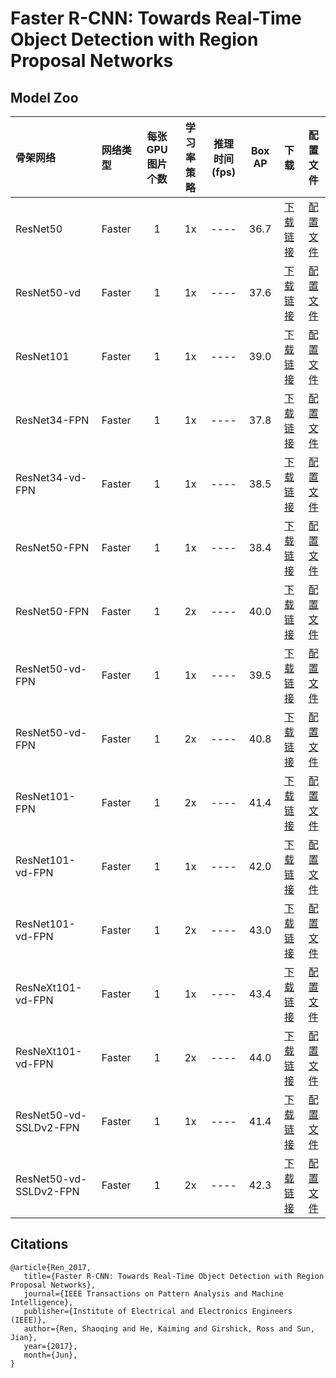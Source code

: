 # Faster R-CNN: Towards Real-Time Object Detection with Region Proposal Networks

## Model Zoo

| 骨架网络             | 网络类型       | 每张GPU图片个数 | 学习率策略 |推理时间(fps) | Box AP |                           下载                          | 配置文件 |
| :------------------- | :------------- | :-----: | :-----: | :------------: | :-----: | :-----------------------------------------------------: | :-----: |
| ResNet50             | Faster         |    1    |   1x    |     ----     |  36.7  | [下载链接](https://paddledet.bj.bcebos.com/models/faster_rcnn_r50_1x_coco.pdparams) | [配置文件](https://github.com/PaddlePaddle/PaddleDetection/tree/develop/configs/faster_rcnn/faster_rcnn_r50_1x_coco.yml) |
| ResNet50-vd          | Faster         |    1    |   1x    |     ----     |  37.6  | [下载链接](https://paddledet.bj.bcebos.com/models/faster_rcnn_r50_vd_1x_coco.pdparams) | [配置文件](https://github.com/PaddlePaddle/PaddleDetection/tree/develop/configs/faster_rcnn/faster_rcnn_r50_vd_1x_coco.yml) |
| ResNet101            | Faster         |    1    |   1x    |     ----     |  39.0  | [下载链接](https://paddledet.bj.bcebos.com/models/faster_rcnn_r101_1x_coco.pdparams) | [配置文件](https://github.com/PaddlePaddle/PaddleDetection/tree/develop/configs/faster_rcnn/faster_rcnn_r101_1x_coco.yml) |
| ResNet34-FPN         | Faster         |    1    |   1x    |     ----     |  37.8  | [下载链接](https://paddledet.bj.bcebos.com/models/faster_rcnn_r34_fpn_1x_coco.pdparams) | [配置文件](https://github.com/PaddlePaddle/PaddleDetection/tree/develop/configs/faster_rcnn/faster_rcnn_r34_fpn_1x_coco.yml) |
| ResNet34-vd-FPN      | Faster         |    1    |   1x    |     ----     |  38.5  | [下载链接](https://paddledet.bj.bcebos.com/models/faster_rcnn_r34_vd_fpn_1x_coco.pdparams) | [配置文件](https://github.com/PaddlePaddle/PaddleDetection/tree/develop/configs/faster_rcnn/faster_rcnn_r34_vd_fpn_1x_coco.yml) |
| ResNet50-FPN         | Faster         |    1    |   1x    |     ----     |  38.4  | [下载链接](https://paddledet.bj.bcebos.com/models/faster_rcnn_r50_fpn_1x_coco.pdparams) | [配置文件](https://github.com/PaddlePaddle/PaddleDetection/tree/develop/configs/faster_rcnn/faster_rcnn_r50_fpn_1x_coco.yml) |
| ResNet50-FPN         | Faster         |    1    |   2x    |     ----     |  40.0  | [下载链接](https://paddledet.bj.bcebos.com/models/faster_rcnn_r50_fpn_2x_coco.pdparams) | [配置文件](https://github.com/PaddlePaddle/PaddleDetection/tree/develop/configs/faster_rcnn/faster_rcnn_r50_fpn_2x_coco.yml) |
| ResNet50-vd-FPN      | Faster         |    1    |   1x    |     ----     |  39.5  | [下载链接](https://paddledet.bj.bcebos.com/models/faster_rcnn_r50_vd_fpn_1x_coco.pdparams) | [配置文件](https://github.com/PaddlePaddle/PaddleDetection/tree/develop/configs/faster_rcnn/faster_rcnn_r50_vd_fpn_1x_coco.yml) |
| ResNet50-vd-FPN      | Faster         |    1    |   2x    |     ----     |  40.8  | [下载链接](https://paddledet.bj.bcebos.com/models/faster_rcnn_r50_vd_fpn_2x_coco.pdparams) | [配置文件](https://github.com/PaddlePaddle/PaddleDetection/tree/develop/configs/faster_rcnn/faster_rcnn_r50_vd_fpn_2x_coco.yml) |
| ResNet101-FPN        | Faster         |    1    |   2x    |     ----     |  41.4  | [下载链接](https://paddledet.bj.bcebos.com/models/faster_rcnn_r101_fpn_2x_coco.pdparams) | [配置文件](https://github.com/PaddlePaddle/PaddleDetection/tree/develop/configs/faster_rcnn/faster_rcnn_r101_fpn_2x_coco.yml) |
| ResNet101-vd-FPN     | Faster         |    1    |   1x    |     ----     |  42.0  | [下载链接](https://paddledet.bj.bcebos.com/models/faster_rcnn_r101_vd_fpn_1x_coco.pdparams) | [配置文件](https://github.com/PaddlePaddle/PaddleDetection/tree/develop/configs/faster_rcnn/faster_rcnn_r101_vd_fpn_1x_coco.yml) |
| ResNet101-vd-FPN     | Faster         |    1    |   2x    |     ----     |  43.0  | [下载链接](https://paddledet.bj.bcebos.com/models/faster_rcnn_r101_vd_fpn_2x_coco.pdparams) | [配置文件](https://github.com/PaddlePaddle/PaddleDetection/tree/develop/configs/faster_rcnn/faster_rcnn_r101_vd_fpn_2x_coco.yml) |
| ResNeXt101-vd-FPN    | Faster         |    1    |   1x    |     ----     |  43.4  | [下载链接](https://paddledet.bj.bcebos.com/models/faster_rcnn_x101_vd_64x4d_fpn_1x_coco.pdparams) | [配置文件](https://github.com/PaddlePaddle/PaddleDetection/tree/develop/configs/faster_rcnn/faster_rcnn_x101_vd_64x4d_fpn_1x_coco.yml) |
| ResNeXt101-vd-FPN    | Faster         |    1    |   2x    |     ----     |  44.0  | [下载链接](https://paddledet.bj.bcebos.com/models/faster_rcnn_x101_vd_64x4d_fpn_2x_coco.pdparams) | [配置文件](https://github.com/PaddlePaddle/PaddleDetection/tree/develop/configs/faster_rcnn/faster_rcnn_x101_vd_64x4d_fpn_2x_coco.yml) |
| ResNet50-vd-SSLDv2-FPN | Faster       |    1    |   1x    |     ----     |  41.4  | [下载链接](https://paddledet.bj.bcebos.com/models/faster_rcnn_r50_vd_fpn_ssld_1x_coco.pdparams) | [配置文件](https://github.com/PaddlePaddle/PaddleDetection/tree/develop/configs/faster_rcnn/faster_rcnn_r50_vd_fpn_ssld_1x_coco.yml) |
| ResNet50-vd-SSLDv2-FPN | Faster       |    1    |   2x    |     ----     |  42.3  | [下载链接](https://paddledet.bj.bcebos.com/models/faster_rcnn_r50_vd_ssld_fpn_2x_coco.pdparams) | [配置文件](https://github.com/PaddlePaddle/PaddleDetection/tree/develop/configs/faster_rcnn/faster_rcnn_r50_vd_ssld_fpn_2x_coco.yml) |


## Citations
```
@article{Ren_2017,
   title={Faster R-CNN: Towards Real-Time Object Detection with Region Proposal Networks},
   journal={IEEE Transactions on Pattern Analysis and Machine Intelligence},
   publisher={Institute of Electrical and Electronics Engineers (IEEE)},
   author={Ren, Shaoqing and He, Kaiming and Girshick, Ross and Sun, Jian},
   year={2017},
   month={Jun},
}
```
